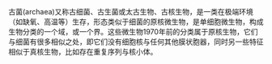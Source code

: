 古菌(archaea)又称古细菌、古生菌或太古生物、古核生物，是一类在极端环境（如缺氧、高温等）生存，形态类似于细菌的原核微生物，是单细胞微生物，构成生物分类的一个域，或一个界。这些微生物1970年前的分类属于原核生物，它们与细菌有很多相似之处，即它们没有细胞核与任何其他膜状胞器，同时另一些特征相似于真核生物，比如存在重复序列与核小体。
